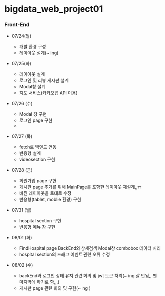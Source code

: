 # bigdata_web_project01

### Front-End

- 07/24(월)

  - 개발 환경 구성
  - 레이아웃 설계(~ ing)

- 07/25(화)

  - 레이아웃 설계
  - 로그인 및 리뷰 게시판 설계
  - Modal창 설계
  - 지도 서비스(카카오맵 API 이용)

- 07/26 (수)

  - Modal 창 구현
  - 로그인 page 구현
  -

- 07/27 (목)

  - fetch로 백엔드 연동
  - 반응형 설계
  - videosection 구현

- 07/28 (금)

  - 회원가입 page 구현
  - 게시판 page 추가를 위해 MainPage를 포함한 레이아웃 재설계,,ㅠ
  - 바뀐 레이아웃을 토대로 수정
  - 반응형(tablet, moblie 환경) 구현

- 07/31 (월)

  - hospital section 구현
  - 반응형 메뉴 창 구현

- 08/01 (화)

  - FindHospital page BackEnd와 상세검색 Modal창 combobox 데이터 처리
  - hospital section의 드래그 이벤트 관련 오류 수정

- 08/02 (수)

  - backEnd와 로그인 상태 유지 관련 회의 및 jwt 토큰 처리(~ ing 잘 안됨,, 맨 마지막에 하기로 함,,,)
  - 게시판 page 관련 회의 및 구현(~ ing )
